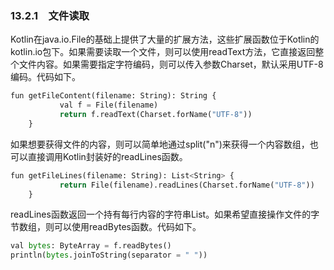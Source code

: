### 13.2.1　文件读取

Kotlin在java.io.File的基础上提供了大量的扩展方法，这些扩展函数位于Kotlin的kotlin.io包下。如果需要读取一个文件，则可以使用readText方法，它直接返回整个文件内容。如果需要指定字符编码，则可以传入参数Charset，默认采用UTF-8编码。代码如下。

```python
fun getFileContent(filename: String): String {
           val f = File(filename)
           return f.readText(Charset.forName("UTF-8"))
    }
```

如果想要获得文件的内容，则可以简单地通过split("n")来获得一个内容数组，也可以直接调用Kotlin封装好的readLines函数。

```python
fun getFileLines(filename: String): List<String> {
           return File(filename).readLines(Charset.forName("UTF-8"))
    }
```

readLines函数返回一个持有每行内容的字符串List。如果希望直接操作文件的字节数组，则可以使用readBytes函数。代码如下。

```python
val bytes: ByteArray = f.readBytes()
println(bytes.joinToString(separator = " "))
```

